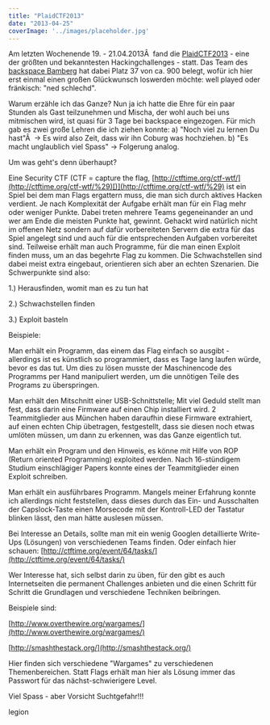 ```yaml
---
title: "PlaidCTF2013"
date: "2013-04-25"
coverImage: '../images/placeholder.jpg'
---
```


Am letzten Wochenende 19. - 21.04.2013Â  fand die [PlaidCTF2013](http://plaidctf.com/%29) - eine der größten und bekanntesten Hackingchallenges - statt. Das Team des [backspace Bamberg](http://www.hackerspace-bamberg.de/Hauptseite%29) hat dabei Platz 37 von ca. 900 belegt, wofür ich hier erst einmal einen großen Glückwunsch loswerden möchte: well played oder fränkisch: "ned schlechd".

Warum erzähle ich das Ganze? Nun ja ich hatte die Ehre für ein paar Stunden als Gast teilzunehmen und Mischa, der wohl auch bei uns mitmischen wird, ist quasi für 3 Tage bei backspace eingezogen. Für mich gab es zwei große Lehren die ich ziehen konnte: a) "Noch viel zu lernen Du hast"Â  -> Es wird also Zeit, dass wir ihn Coburg was hochziehen. b) "Es macht unglaublich viel Spass" -> Folgerung analog.

Um was geht's denn überhaupt?

Eine Security CTF (CTF = capture the flag, [http://ctftime.org/ctf-wtf/](http://ctftime.org/ctf-wtf/%29)[)](http://ctftime.org/ctf-wtf/%29) ist ein Spiel bei dem man Flags ergattern muss, die man sich durch aktives Hacken verdient. Je nach Komplexität der Aufgabe erhält man für ein Flag mehr oder weniger Punkte. Dabei treten mehrere Teams gegeneinander an und wer am Ende die meisten Punkte hat, gewinnt. Gehackt wird natürlich nicht im offenen Netz sondern auf dafür vorbereiteten Servern die extra für das Spiel angelegt sind und auch für die entsprechenden Aufgaben vorbereitet sind. Teilweise erhält man auch Programme, für die man einen Exploit finden muss, um an das begehrte Flag zu kommen. Die Schwachstellen sind dabei meist extra eingebaut, orientieren sich aber an echten Szenarien. Die Schwerpunkte sind also:

1.) Herausfinden, womit man es zu tun hat

2.) Schwachstellen finden

3.) Exploit basteln

Beispiele:

Man erhält ein Programm, das einem das Flag einfach so ausgibt - allerdings ist es künstlich so programmiert, dass es Tage lang laufen würde, bevor es das tut. Um dies zu lösen musste der Maschinencode des Programms per Hand manipuliert werden, um die unnötigen Teile des Programs zu überspringen.

Man erhält den Mitschnitt einer USB-Schnittstelle; Mit viel Geduld stellt man fest, dass darin eine Firmware auf einen Chip installiert wird. 2 Teammitglieder aus München haben daraufhin diese Firmware extrahiert, auf einen echten Chip übetragen, festgestellt, dass sie diesen noch etwas umlöten müssen, um dann zu erkennen, was das Ganze eigentlich tut.

Man erhält ein Program und den Hinweis, es könne mit Hilfe von ROP (Return oriented Programming) exploited werden. Nach 16-stündigem Studium einschlägiger Papers konnte eines der Teammitglieder einen Exploit schreiben.

Man erhält ein ausführbares Programm. Mangels meiner Erfahrung konnte ich allerdings nicht feststellen, dass dieses durch das Ein- und Ausschalten der Capslock-Taste einen Morsecode mit der Kontroll-LED der Tastatur blinken lässt, den man hätte auslesen müssen.

Bei Interesse an Details, sollte man mit ein wenig Googlen detaillierte Write-Ups (Lösungen) von verschiedenen Teams finden. Oder einfach hier schauen: [http://ctftime.org/event/64/tasks/](http://ctftime.org/event/64/tasks/)

Wer Interesse hat, sich selbst darin zu üben, für den gibt es auch Internetseiten die permanent Challenges anbieten und die einen Schritt für Schritt die Grundlagen und verschiedene Techniken beibringen.

Beispiele sind:

[http://www.overthewire.org/wargames/](http://www.overthewire.org/wargames/)

[http://smashthestack.org/](http://smashthestack.org/)

Hier finden sich verschiedene "Wargames" zu verschiedenen Themenbereichen. Statt Flags erhält man hier als Lösung immer das Passwort für das nächst-schwierigere Level.

Viel Spass - aber Vorsicht Suchtgefahr!!!

legion
